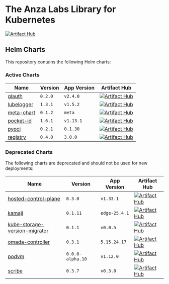 # The Anza Labs Library for Kubernetes

[![Artifact Hub](https://img.shields.io/endpoint?url=https://artifacthub.io/badge/repository/anza-labs)](https://artifacthub.io/packages/search?repo=anza-labs)

## Helm Charts

This repository contains the following Helm charts:

### Active Charts

| Name | Version | App Version | Artifact Hub |
|------|---------|-------------|--------------|
| [glauth](charts/glauth) | `0.2.0` | `v2.4.0` | [![Artifact Hub](https://img.shields.io/static/v1?logo=ArtifactHub&label=ArtifactHub&message=View&color=blue)](https://artifacthub.io/packages/helm/anza-labs/glauth) |
| [lubelogger](charts/lubelogger) | `1.3.1` | `v1.5.2` | [![Artifact Hub](https://img.shields.io/static/v1?logo=ArtifactHub&label=ArtifactHub&message=View&color=blue)](https://artifacthub.io/packages/helm/anza-labs/lubelogger) |
| [meta-chart](charts/meta-chart) | `0.1.2` | `meta` | [![Artifact Hub](https://img.shields.io/static/v1?logo=ArtifactHub&label=ArtifactHub&message=View&color=blue)](https://artifacthub.io/packages/helm/anza-labs/meta-chart) |
| [pocket-id](charts/pocket-id) | `1.6.1` | `v1.13.1` | [![Artifact Hub](https://img.shields.io/static/v1?logo=ArtifactHub&label=ArtifactHub&message=View&color=blue)](https://artifacthub.io/packages/helm/anza-labs/pocket-id) |
| [pyoci](charts/pyoci) | `0.2.1` | `0.1.30` | [![Artifact Hub](https://img.shields.io/static/v1?logo=ArtifactHub&label=ArtifactHub&message=View&color=blue)](https://artifacthub.io/packages/helm/anza-labs/pyoci) |
| [registry](charts/registry) | `0.4.0` | `3.0.0` | [![Artifact Hub](https://img.shields.io/static/v1?logo=ArtifactHub&label=ArtifactHub&message=View&color=blue)](https://artifacthub.io/packages/helm/anza-labs/registry) |

### Deprecated Charts

The following charts are deprecated and should not be used for new deployments:

| Name | Version | App Version | Artifact Hub |
|------|---------|-------------|--------------|
| [hosted-control-plane](deprecated/hosted-control-plane) | `0.3.0` | `v1.33.1` | [![Artifact Hub](https://img.shields.io/static/v1?logo=ArtifactHub&label=ArtifactHub&message=View&color=red)](https://artifacthub.io/packages/helm/anza-labs/hosted-control-plane) |
| [kamaji](deprecated/kamaji) | `0.1.11` | `edge-25.4.1` | [![Artifact Hub](https://img.shields.io/static/v1?logo=ArtifactHub&label=ArtifactHub&message=View&color=red)](https://artifacthub.io/packages/helm/anza-labs/kamaji) |
| [kube-storage-version-migrator](deprecated/kube-storage-version-migrator) | `0.1.1` | `v0.0.5` | [![Artifact Hub](https://img.shields.io/static/v1?logo=ArtifactHub&label=ArtifactHub&message=View&color=red)](https://artifacthub.io/packages/helm/anza-labs/kube-storage-version-migrator) |
| [omada-controller](deprecated/omada-controller) | `0.3.1` | `5.15.24.17` | [![Artifact Hub](https://img.shields.io/static/v1?logo=ArtifactHub&label=ArtifactHub&message=View&color=red)](https://artifacthub.io/packages/helm/anza-labs/omada-controller) |
| [podvm](deprecated/podvm) | `0.0.0-alpha.10` | `v1.12.0` | [![Artifact Hub](https://img.shields.io/static/v1?logo=ArtifactHub&label=ArtifactHub&message=View&color=red)](https://artifacthub.io/packages/helm/anza-labs/podvm) |
| [scribe](deprecated/scribe) | `0.3.7` | `v0.3.0` | [![Artifact Hub](https://img.shields.io/static/v1?logo=ArtifactHub&label=ArtifactHub&message=View&color=red)](https://artifacthub.io/packages/helm/anza-labs/scribe) |
